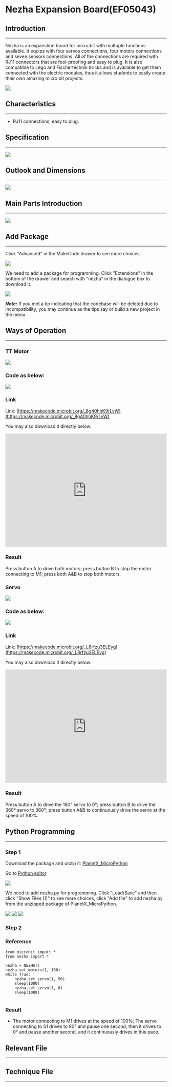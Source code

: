 # Nezha Expansion Board(EF05043)

## Introduction
---
Nezha is an expanstion board for micro:bit with multuple functions available. It equips with four servos connections, four motors connections and seven sensors connections. All of the connections are required with RJ11 connectors that are fool-proofing and easy to plug. It is also compatible to Lego and Fischertechnik bricks and is available to get them connected with the electric modules,  thus it allows students to easily create their own amazing micro:bit projects. 

![](./images/03444_01.png)

## Characteristics 
---
- RJ11 connections,  easy to plug. 
## Specification
---

![](./images/03444_02.png)


## Outlook and Dimensions 
---


![](./images/03444_03.png)


## Main Parts Introduction
---

![](./images/03444_04.png)

## Add Package
---

Click "Advanced" in the MakeCode drawer to see more choices.

![](./images/03444_05.png)

We need to add a package for programming. Click "Extensions" in the bottom of the drawer and search with "nezha" in the dialogue box to download it. 

![](./images/03444_06.png)

***Note:*** If you met a tip indicating that the codebase will be deleted due to incompatibility, you may continue as the tips say or build a new project in the menu. 

## Ways of Operation
---
### TT Motor

![](./images/03444_07.png)

### Code as below:


![](./images/03444_08.png)


### Link
Link: [https://makecode.microbit.org/_8g40hhK9rLvW](https://makecode.microbit.org/_8g40hhK9rLvW)

You may also download it directly below:

<div style="position:relative;height:0;padding-bottom:70%;overflow:hidden;"><iframe style="position:absolute;top:0;left:0;width:100%;height:100%;" src="https://makecode.microbit.org/#pub:_8g40hhK9rLvW" frameborder="0" sandbox="allow-popups allow-forms allow-scripts allow-same-origin"></iframe></div>  

### Result
Press button A to drive both motors; press button B to stop the motor connecting to M1; press both A&B to stop both motors. 


### Servo

![](./images/03444_09.png)

### Code as below:


![](./images/03444_10.png)


### Link
Link: [https://makecode.microbit.org/_L8rfzu3ELEyg](https://makecode.microbit.org/_L8rfzu3ELEyg)

You may also download it directly below:

<div style="position:relative;height:0;padding-bottom:70%;overflow:hidden;"><iframe style="position:absolute;top:0;left:0;width:100%;height:100%;" src="https://makecode.microbit.org/#pub:_L8rfzu3ELEyg" frameborder="0" sandbox="allow-popups allow-forms allow-scripts allow-same-origin"></iframe></div>  

### Result
Press button A to drive the 180° servo to 0°; press button B to drive the 360° servo to 360°; press button A&B to continuously drive the servo at the speed of  100%.

## Python Programming
---

### Step 1

Download the package and unzip it: [PlanetX_MicroPython](https://github.com/lionyhw/PlanetX_MicroPython/archive/master.zip)

Go to  [Python editor](https://python.microbit.org/v/2.0)

![](./images/05001_07.png)

We need to add nezha.py for programming. Click "Load/Save" and then click "Show Files (1)" to see more choices, click "Add file" to add nezha.py from the unzipped package of PlanetX_MicroPython. 

![](./images/03444_11.png)
![](./images/03444_12.png)
![](./images/03444_13.png)

### Step 2
### Reference
```
from microbit import *
from nezha import *

nezha = NEZHA()
nezha.set_motors(1, 100)
while True:
    nezha.set_servo(1, 90)
    sleep(1000)
    nezha.set_servo(1, 0)
    sleep(1000)


```


### Result
- The motor connecting to M1 drives at the speed of 100%; The servo connecting to S1 drives to 90° and pause one second, then it drives to 0° and pause another second, and it continuously drives in this pace.

## Relevant File

---

## Technique File

---
